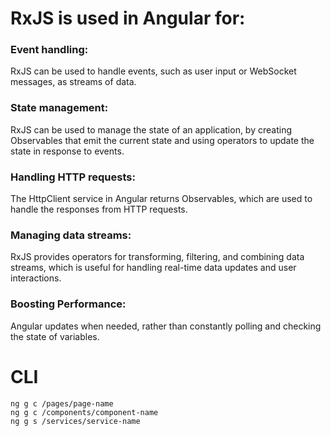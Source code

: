 # RxJS is used in Angular for:

### Event handling:
RxJS can be used to handle events, such as user input or WebSocket messages, as streams of data.

### State management:
RxJS can be used to manage the state of an application, by creating Observables that emit the current state and using operators to update the state in response to events.

### Handling HTTP requests:
The HttpClient service in Angular returns Observables, which are used to handle the responses from HTTP requests.

### Managing data streams:
RxJS provides operators for transforming, filtering, and combining data streams, which is useful for handling real-time data updates and user interactions.

### Boosting Performance:
Angular updates when needed, rather than constantly polling and checking the state of variables. 


# CLI
```
ng g c /pages/page-name
ng g c /components/component-name
ng g s /services/service-name
```

<!-- https://dev.to/renukapatil/understanding-rxjs-and-observables-in-angular-a-beginner-friendly-guide-ibf -->
<!-- https://danywalls.com/using-rxjs-as-state-manager-in-angular -->
